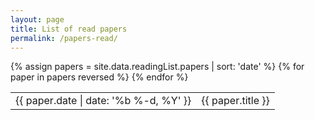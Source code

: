 ```yaml
---
layout: page
title: List of read papers
permalink: /papers-read/
---
```


<div class="readingList">
  <table>
    <tbody>
      {% assign papers = site.data.readingList.papers | sort: 'date' %}
      {% for paper in papers reversed %}
        <tr class="post-meta ">
          <td class="data-spacer date"> {{ paper.date | date: '%b %-d, %Y' }} </td>
          <td> {{ paper.title }} </td>
        </tr>
      {% endfor %}
    </tbody>
  </table>
</div>